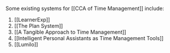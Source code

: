 Some existing systems for [[CCA of Time Management]] include:
1. [[LearnerExp]]
2. [[The Plan System]]
3. [[A Tangible Approach to Time Management]]
4. [[Intelligent Personal Assistants as Time Management Tools]]
5. [[Lumilo]]